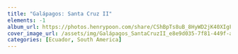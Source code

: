 ```yaml
---
title: "Galápagos: Santa Cruz II"
elements: -1
album_url: https://photos.henrypoon.com/share/CShBpTs8uB_8HyWD2jK40XIgFVVkFtg9CA-x-A5EtknLdRg25OmHQ4O1kCYH-ar2Ic4
cover_image_url: /assets/img/Galápagos_SantaCruzII_e8e9d035-7f81-449f-a855-b35b124a5492.jpg
categories: [Ecuador, South America]
---
```


